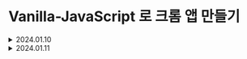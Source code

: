 # Vanilla-JavaScript 로 크롬 앱 만들기

<details>
<summary>2024.01.10</summary>
<h2>#4.5 Saving Username</h2>
<h4>#4.5localStorage 확인하기.</h4>

- 관리자 도구 -> Application -> Storage
- <a href = "https://developer.mozilla.org/ko/docs/Web/API/Window/localStorage">localStroage 다양한 사용법</a>

- 관리자 도구 (콘솔)
  - `localStorage.setItem("username","bokyung")`
  - `localStorage.getItem("username")`
  - `localStorage.removeItem("username")`

- app.js
  - `localStorage.setItem("username",username)` 추가

<h2>#4.6 Loading Username</h2>
<h4>localStorage에 유저 정보가 있지만 새로고침 후 form이 유지되는 문제점</h4>

- app.js
  - `const savedUsername = localStorage.getItem("username")`
  - `username` 이 반복되어 사용되므로 `const USERNAME_KEY = "username"` 을 지정해준다.
  - 본인이 생성한 string을 반복해서 사용할 경우 대문자 변수로 지정해준다.
```javascript
const savedUsername = localStorage.getItem(USERNAME_KEY)
if (savedUsername === null) {
    loginForm.classList.remove(HIDDEN_CLASSNAME);
    loginForm.addEventListener("submit", onLoginSubmit);
} else {
    greeting.classList.remove(HIDDEN_CLASSNAME);
    greeting.innerText = `Hello, ${savedUsername}`;
}
```
  - `paintGreeting` : innerText와 HIDDEN_CLASSNAME 의 중복으로 함수로 정의해준다.
```javascript
const loginInput = document.querySelector("#login-form input");
const loginButton = document.querySelector("#login-form button");
const loginForm = document.querySelector("#login-form");
const greeting = document.querySelector("#greeting");

const HIDDEN_CLASSNAME = "hidden";
const USERNAME_KEY = "username";

function onLoginSubmit(event) {
    event.preventDefault();
    const username = loginInput.value;
    loginForm.classList.add(HIDDEN_CLASSNAME);
    localStorage.setItem(USERNAME_KEY, username);
    paintGreeting();
}

function paintGreeting() {
    const username = localStorage.getItem(USERNAME_KEY)
    greeting.innerText = `Hello, ${username}`;
    greeting.classList.remove(HIDDEN_CLASSNAME);
}

const savedUsername = localStorage.getItem(USERNAME_KEY);

if (savedUsername === null) {
    loginForm.classList.remove(HIDDEN_CLASSNAME);
    loginForm.addEventListener("submit", onLoginSubmit);
} else {
    paintGreeting();
}
```
<h2>#4.7 Super Recap</h2>
<h4>Recap</h4>

- html 의 `form` 과 `h1` 태그 내에는 `hidden` 클래스가 포함됨.
- css 에서의 `.hidden` 은 `displat:none` 을 통해 요소를 숨겨줌.
- javascript 에서는 localStorage 유무를 가장 먼저 확인
- 최초 웹사이트 접속시 localStorage 에는 null 이기에 loginForm의 `hidden` 클래스를 지워준다 (즉 loginForm을 표시한다.)
- `addEventListener` 가 실행되어 `onLoginSubmit` 을 실행한다.
- `onLoginSubmit`
  - 브라우저의 기본 동작을 막는다.
  - loginForm 의 `hidden` 을 다시 추가한다.
  - value 저장
  - localStoage에 저장한다.
  - `paintGreetings` 함수를 실행한다. 인자로 Input한 username을 받는다.
    - 비어있는 h1 요소 안에 innerText로 입력한다.
    - `hidden` 클래스를 지워준다.

<h2>#5.0 Intervals</h2>
<h4>Folder Structure</h4>

```
├─ css
│   ├─ style.css
├─ js
│   ├─ clock.js
│   ├─ greeting.js
├─ .gitignore
├─ index.html
```
- interval : "매번" 일어나야 하는 무언가
- html body 에 `h2` 태그인 id 값으로 `clock` 지정
- clock.js
  - `const clock = document.querySelector("#clock");`
  - `setInterval('실행될 함수', '얼마 마다?(ms)')`
  - `sayHello` 함수가 5초마다 실행된다.gif
  - 
  ```javascript
    function sayHello() {
        console.log("Hello");
    }
    setInterval(sayHello, 5000);
  ```

<h2>#5.1 Timeouts and Dates</h2>
<h4>javascript 가 실행되자마자 실행하지 않는 방법</h4>

- `setTimeout('실행될 함수', '얼마나 기다릴지(ms)')` 
- `new Date()` : 오늘 날짜를 가져옴.
- <a href = "https://developer.mozilla.org/ko/docs/Web/javascript/Reference/Global_Objects/Date">Date 함수들</a>
- `const date = new Date()`
  - "년" 확인 : `date.getFullYear()`
  - "일" 확인 : `date.getDate()`
  - "요일" 확인 : `date.getDay()` : 일요일(0) ~ 토요일(6)
  - "시간" 확인 : `date.getHours()`
  - "분" 확인 : `date.getMinutes()`
  - "초" 확인 : `date.getSeconds()`
- `new Date().getSeconds()` 처럼 사용 가능.

- clock.js
```javascript
const clock = document.querySelector("#clock");
function getClock() {
    const date = new Date();
    clock.innerText = `${date.getHours()}:${date.getMinutes()}:${date.getSeconds()}` // 백틱
}
getClock(); // 웹사이트 접속 시 즉시 현재 시간 보여줌.
setInterval(getClock, 1000);
```
- `gif 파일넣기`

<h2>#5.2 PadStart</h2>
<h4>padStart, padEnd</h4>

- `1, 2, 3, 4` 가 아닌 `01, 02, 03, 04` 로 표시하고 싶음.
  - string이 항상 적어도 2개의 문자를 가지고 있어야함.
  - `padStart()` : `"1".padStart(2, "0")` 는 2개의 문자를 가지고 있어야하고 없으면! 앞쪽에 "0"문자를 추가한다. -> `01`
      - "1" 대신에 `date.getSeconds()` 를 작성한다. (Hours, Minutes ...)
      - `padEnd(2,"0")` : 뒤에 0을 붙혀준다. : `"1".padEnd(2,"0")` -> `10`
      - 단, `getHours()` 는 문자열이 아닌 숫자이다.
        - `String(new Date().getHours())` 로 문자열로 변환해줘야함.
```javascript
const clock = document.querySelector("#clock");

function getClock() {
    const date = new Date();
    const hours = String(date.getHours()).padStart(2, "0");
    const minutes = String(date.getMinutes()).padStart(2, "0");
    const seconds = String(date.getSeconds()).padStart(2, "0");

    clock.innerText = `${hours}:${minutes}:${seconds}`;
}

getClock();
setInterval(getClock, 1000);
```
- 참고
```javascript
function getClock() {
    clock.innerText = new Date().toLocaleTimeString("en-US", { hour12: false });
} 
```

- 오전/오후 표시
```javascript
function getClock() {
    clock.innerText = new Date().toLocaleTimeString();
}
```

--- 다른 페이지에 작성 ---
<h2>#6.0 Quotes</h2>
<h4>배열의 요소들 랜덤으로 span 태그에 넣기</h4>

- quotes.js
```javascript
const quotes = [
    {
        quote: "",
        author: ""
    },
];
// 10개의 quotes 배열의 요소안에 quote와 author 를 입력해줌.
const quote = document.querySelector("#quote span:first-child");
const author = document.querySelector("#quote span:last-child");

const todaysQuote = quotes[Math.floor(Math.random() * quotes.length)];

quote.innerText = todaysQuote.quote;
author.innerText = todaysQuote.author;
```
```html
<div id="quote">
    <span></span>
    <span></span>
</div>
```
- `"#quote span:first-child"` : span 의 첫번째 요소
- `"#quote span:last-child"` : span 의 마지막 요소
- `quotes[Math.floor(Math.random() * quotes.length)]` : quotes 배열 중 랜덤으로 `todaysQuote` 에 할당.
- `innerText` 로 입력받음.

<h2>#6.1 Background</h2>
<h4>웹사이트 배경화면 넣기</h4>

```javascript
const images = [
    "0.jpg",
    "1.jpg",
    "2.jpg"
];

const chosenImage = images[Math.floor(Math.random() * images.length)];
const bgImage = document.createElement("img");

bgImage.src = `img/${chosenImage}`;
document.body.appendChild(bgImage);
```

```html
<body>
  <form class=hidden id="login-form">
    <input required maxlength="15" type="text" placeholder="What is your name?" />
    <input type="submit" value="Log In" />
  </form>
  <h2 id="clock">00:00</h2>
  <h1 class="hidden" id="greeting"></h1>
  <div id="quote">
    <span></span>
    <span></span>
  </div>
  <script src="js/greeting.js"></script>
  <script src="js/clock.js"></script>
  <script src="js/quotes.js"></script>
  <script src="js/background.js"></script>
</body>
```
- `<img src = "img/0.jpg">` 가 추가된다.
- JS에서 html 요소를 생성 : `createElement(" ")`
  - 예를 들어,document.createElement("img")일 경우 html 내에 img 태그를 생성
- `appendChild()` : 함수 안의 경로에 정의한 값을 가장 뒤에 기입한다.
- `prepend()` : 반대로 앞에서부터 기입.


--- 다른 페이지에 작성 ---
<h2>#7.0 Setup</h2>
<h4>to do List</h4>

```html
  <form id="todo-form"><input type="text" placeholder="Write a To Do and Press"></form>
  <ul id="todo-list"></ul>
```

```javascript
const toDoForm = document.getElementById("todo-form");
const toDoInput = toDoForm.querySelector("Input");
// == document.querySelector("#todo-form input")
const toDoList = document.getElementById("todo-list");

function handleToDoSubmit(event) {
    event.preventDefault();
    const newTodo = toDoInput.value;
    toDoInput.value = "";
}

toDoForm.addEventListener("submit", handleToDoSubmit);
```
- HTML에서 정의한 요소들에 대한 변수를 설정함으로써 각각의 요소에 쉽게 접근 가능.
- `handleTodoSubmit` 함수는 폼 제출 시 실행되며, 새로운 할 일을 입력받고, 입력값을 초기화하고, 필요한 로직을 추가할 수 있는 구조로 이루어짐.
- 이벤트 리스너를 통해 폼 제출 시 `handleTodoSubmit` 함수가 실행되도록 설정.

<h2>#7.1 Adding To do</h2>
<h4>Adding To Do</h4>

```javascript
function paintToDo(newTodo) {
    const li = document.createElement("li");
    const span = document.createElement("span");
    li.appendChild(span);
    span.innerText = newTodo;
    toDoList.appendChild(li);
}
```
- Element `<li>` 생성한다.
- span을 사용한 이유는 해당 텍스트에 특정 스타일을 쉽게 적용하고, 향후 텍스트를 동적으로 조작하기 위한 DOM 조작의 유연성을 제공하기 위함이다.
- li 요소 안에 span을 추가하고 Input된 `newTodo`를 넣어준다. 
- `toDoList` id 에 해당하는 Element에 기입한다.

</details>


<details>
<summary>2024.01.11</summary>
<h2>#7.4 Loding To Dos part One</h2>
<h4>저장은 되지만 새로고침후 local에는 남아있고 화면에는 안보이는 문제점</h4>

1. `stringigy` 사용하여 배열을 안의 요소들을 문자열로 변환
2. `parse` 사용하여 object로 만들어 준다.
  - `localStorage.getItem("todos")` : `'["a","b","c"]'`
  - `JSON.parse(localStorage.getItem("todos"))` : `(3) ['a', 'b', 'c']`

<img width="344" alt="image" src="https://github.com/JEONGSUJONG/Readme_main/assets/142254876/14b472b6-bbcd-4185-b61c-d710ce08dde1">

```javascript
const TODOS_KEY = "todos";
const savedToDos = localStorage.getItem(TODOS_KEY);
console.log(savedToDos);
if (savedToDos !== null) {
    const parsedToDos = JSON.parse(savedToDos);
    console.log(parsedToDos);
}
```

<img width="344" alt="image" src="https://github.com/JEONGSUJONG/Readme_main/assets/142254876/14187b08-209e-4330-88bf-fb83e68e3b1a">

#### `parsedToDos.forEach`
- `forEach` : 각각의 배열의 요소들을 한 번씩 실행 해준다.
  - `parsedToDos.forEach((item) => console.log("this is the turn of", item));`

<img width="344" alt="image" src="https://github.com/JEONGSUJONG/Readme_main/assets/142254876/21af73f2-d66d-4acb-9119-42d6d51ac4f2">

<h5>요약</h5>

- ToDoList 작성 시 localStorage 에 저장이 된다. 하지만, string 타입으로 저장됨.
- `JSON.parse` 를 통해 object 타입으로 바꿔준다. -> index를 통해 각각의 value에 접근이 가능하다.
- `forEach` 를 통해 object의 모든 index를 순찰(?)하며 함수를 실행한다.

<h2>#7.5 Loding To Dos part Two</h2>
<h4>`forEach` 사용 -> 문제해결</h4>

```javascript
parsedToDos.forEach(paintToDo);
```

- 새로고침 하여도 localStorage 에 남아있는 요소들을 다시 보여주기 위함. 
  - 단, 새로고침한 페이지에서 ToDoList를 작성하고 다시 새로고침하면 전에 작성한 localStorage 가 사라진다. (덮어써짐)
  - javascript 시작할 때 `const toDos = [];` 항상 비어있기 때문
    - 해결 : application이 시작될 때 toDos array를 빈 값으로 시작하는 대신에, `const`를 `let`으로 바꿔서 업데이트가 가능하도록 만들고, localStorage에 `toDo` 들이 있으면 `toDos`에 `parsedToDos`를 넣어서 전에 있던 `toDo`들을 복원하면된다.

```javascript
let toDos = [];

if (savedToDos !== null) {
    const parsedToDos = JSON.parse(savedToDos);
    toDos = parsedToDos;
    parsedToDos.forEach(paintToDo);
}
```

<h2>#7.6 Deleting To Dos part one</h2>
<h4>id값을 지정하고 id값을 html li 태그에 넣기</h4>

- localStorage에 toDos를 저장하는 것까진 완료했지만 localStorage에서의 삭제가 이루어지지 않음.

1. `toDos`에게 id를 준다.
```
{id:1234, toDo:"Eat"}
```
  - `Date.now()` 를 사용하여 랜덤한 id를 준다.
  - id값을 주기 위해서 object로 값을 전달해줘야한다.
  - `handleToDoSubmit` 
  ```javascript
  const newTodoObj = {
    text:newTodo,
    id:Date.now();
  };
  toDos.push(newTodoObj);
  ```

<img width="789" alt="image" src="https://github.com/JEONGSUJONG/Readme_main/assets/142254876/5c6c85fd-1545-4bd8-8798-fd7db68cb6ec">

- id를 사용하기 위해 id 값을 html에 놔두고싶음.
  1. `paintToDo` : object를 인자로 받아야함.
  ```javascript
  paintToDo(newTodoObj);
  ```
  <img width="295" alt="image" src="https://github.com/JEONGSUJONG/Readme_main/assets/142254876/ebd0fee8-f3e6-49cf-999a-8985ff9601ca">

  2. Object 안의 `text` 를 보여주고싶음.
  3. 아래와 같이 `paintToDo` 함수 수정 하면 다시 정상적으로 보임.

  ```javascript
  span.innerText = newTodo.text;
  ```

  4. id를 아직 사용하지 않음... ㅠㅠ
  ```javascript
  li.id = newTodo.id;
  ```
  <img width="415" alt="image" src="https://github.com/JEONGSUJONG/Readme_main/assets/142254876/49c45390-521c-4326-b66b-41bd8e6e01ad">

- Which `Id` Do u want to Delete?
  - `filter` 사용
  ```javascript
  let array = [3, 5, 11, 0, 9, 'string'];
  et result = array.filter((value) => value < 10)
  console.log(result);  // [3, 5, 0, 9]
  ```

  - `true`를 return 해야만한다.
  - 만약 `false`를 return하면 그 item은 새로운 배열에 포함되지 않는다.
  - 
  ```javascript
  function deleteToDo(event) {
    const li = event.target.parentElement;
    toDos = toDos.filter((toDo) => toDo.id !== parseInt(li.id));
    li.remove();
    saveToDos();
  }
  ```

--- 다른 페이지에 작성 ---
<h2>#8.0 Geolocation</h2>
<h4>navigator , geolocation</h4>

- `geolocation` 함수 : `getCurrentPostion` 과 함께 사용
  - `getCurrentPostion(모든게 잘 됐을 때 실행 될 함수 , 에러가 발생할 경우 실행할 함수)`

<a href = https://developer.mozilla.org/ko/docs/Web/API/Geolocation>geolocation 함수</a>
  
```javascript
function onGeoOk(position) {
    const lat = position.coords.latitude;   // 위도
    const lng = position.coords.longitude;  // 경도
    console.log("You live in", lat, lng);
}

function onGeoError() {
    alert("Can't find you. No wather for you");
}

navigator.geolocation.getCurrentPosition(onGeoOk, onGeoError);
```

- 날씨 API : 현재 위치의 날씨 API
<a href = https://openweathermap.org>바로가기</a>

  - Sign in -> API -> current weather data -> By geographic coordinates (좌표를 통한 날씨)
  - `https://api.openweathermap.org/data/2.5/weather?lat={lat}&lon={lon}&appid={API key}` : lat(위도), lon(경도), API Key(계정 My API keys) 입력

  - `fetch(url)` : HTTP 요청 전송 기능 제공하는 Web API (자바스크립트 내장 라이브러리)
    - 백앤드로부터 데이터를 받아오려면 api를 호출하고 데이터를 응답 받는다. 이 때 자바스크립트 Web API fetch() 함수를 쓰거나 axios 라이브러리를 사용할 수 있다.
    - 검사 -> Network -> url 안에 정보가 보임 (Preview)


</details>
